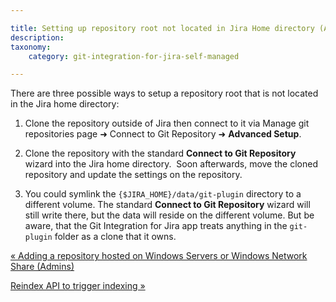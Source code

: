 ```yaml
---

title: Setting up repository root not located in Jira Home directory (Admins)
description:
taxonomy:
    category: git-integration-for-jira-self-managed

---
```

There are three possible ways to setup a repository root that is not located in the Jira home directory:

1.  Clone the repository outside of Jira then connect to it via Manage git repositories page ➜ Connect to Git Repository ➜ **Advanced Setup**.

2.  Clone the repository with the standard **Connect to Git Repository** wizard into the Jira home directory.  Soon afterwards, move the cloned repository and update the settings on the repository.

3.  You could symlink the `{$JIRA_HOME}/data/git-plugin` directory to a different volume. The standard **Connect to Git Repository** wizard will still write there, but the data will reside on the different volume. But be aware, that the Git Integration for Jira app treats anything in the `git-plugin` folder as a clone that it owns.


[« Adding a repository hosted on Windows Servers or Windows Network Share (Admins)](/wiki/spaces/GIJDC/pages/1930396287)

[Reindex API to trigger indexing »](/wiki/spaces/GIJDC/pages/1930396333/Reindex+API+to+trigger+indexing)

